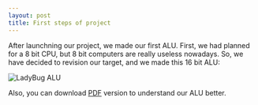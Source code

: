 ```yaml
---
layout: post
title: First steps of project
---
```


After launchning our project, we made our first ALU. First, we had planned for a 8 bit CPU, but 8 bit computers are really useless nowadays. So, we have decided to revision our target, and we made this 16 bit ALU:

![LadyBug ALU](http://ladybugsystems.ir/LBugALU.png)

Also, you can download [PDF](http://ladybugsystems.ir/LBugALU.pdf) version to understand our ALU better.
